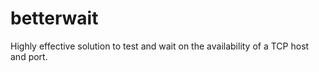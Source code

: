 # betterwait
Highly effective solution to test and wait on the availability of a TCP host and port.
